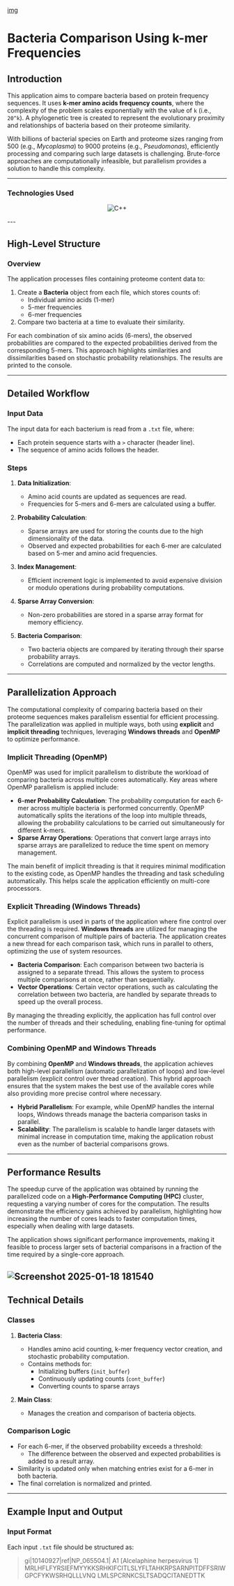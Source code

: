 [img](assets/img/banner.webp)

# Bacteria Comparison Using k-mer Frequencies

## Introduction

This application aims to compare bacteria based on protein frequency sequences. It uses **k-mer amino acids frequency counts**, where the complexity of the problem scales exponentially with the value of `k` (i.e., `20^k`). A phylogenetic tree is created to represent the evolutionary proximity and relationships of bacteria based on their proteome similarity.

With billions of bacterial species on Earth and proteome sizes ranging from 500 (e.g., *Mycoplasma*) to 9000 proteins (e.g., *Pseudomonas*), efficiently processing and comparing such large datasets is challenging. Brute-force approaches are computationally infeasible, but parallelism provides a solution to handle this complexity.

---
### Technologies Used

<p align="center">
  <img src="https://img.shields.io/badge/C%2B%2B-00599C?logo=c%2B%2B&logoColor=white" alt="C++"/>
</p>
---

## High-Level Structure

### Overview

The application processes files containing proteome content data to:

1. Create a **Bacteria** object from each file, which stores counts of:
   - Individual amino acids (1-mer)
   - 5-mer frequencies
   - 6-mer frequencies
2. Compare two bacteria at a time to evaluate their similarity.

For each combination of six amino acids (6-mers), the observed probabilities are compared to the expected probabilities derived from the corresponding 5-mers. This approach highlights similarities and dissimilarities based on stochastic probability relationships. The results are printed to the console.

---

## Detailed Workflow

### Input Data

The input data for each bacterium is read from a `.txt` file, where:
- Each protein sequence starts with a `>` character (header line).
- The sequence of amino acids follows the header.

### Steps

1. **Data Initialization**:
   - Amino acid counts are updated as sequences are read.
   - Frequencies for 5-mers and 6-mers are calculated using a buffer.

2. **Probability Calculation**:
   - Sparse arrays are used for storing the counts due to the high dimensionality of the data.
   - Observed and expected probabilities for each 6-mer are calculated based on 5-mer and amino acid frequencies.

3. **Index Management**:
   - Efficient increment logic is implemented to avoid expensive division or modulo operations during probability computations.

4. **Sparse Array Conversion**:
   - Non-zero probabilities are stored in a sparse array format for memory efficiency.

5. **Bacteria Comparison**:
   - Two bacteria objects are compared by iterating through their sparse probability arrays.
   - Correlations are computed and normalized by the vector lengths.

---

## Parallelization Approach

The computational complexity of comparing bacteria based on their proteome sequences makes parallelism essential for efficient processing. The parallelization was applied in multiple ways, both using **explicit** and **implicit threading** techniques, leveraging **Windows threads** and **OpenMP** to optimize performance.

### Implicit Threading (OpenMP)

OpenMP was used for implicit parallelism to distribute the workload of comparing bacteria across multiple cores automatically. Key areas where OpenMP parallelism is applied include:

- **6-mer Probability Calculation**: The probability computation for each 6-mer across multiple bacteria is performed concurrently. OpenMP automatically splits the iterations of the loop into multiple threads, allowing the probability calculations to be carried out simultaneously for different k-mers.
- **Sparse Array Operations**: Operations that convert large arrays into sparse arrays are parallelized to reduce the time spent on memory management.

The main benefit of implicit threading is that it requires minimal modification to the existing code, as OpenMP handles the threading and task scheduling automatically. This helps scale the application efficiently on multi-core processors.

### Explicit Threading (Windows Threads)

Explicit parallelism is used in parts of the application where fine control over the threading is required. **Windows threads** are utilized for managing the concurrent comparison of multiple pairs of bacteria. The application creates a new thread for each comparison task, which runs in parallel to others, optimizing the use of system resources.

- **Bacteria Comparison**: Each comparison between two bacteria is assigned to a separate thread. This allows the system to process multiple comparisons at once, rather than sequentially.
- **Vector Operations**: Certain vector operations, such as calculating the correlation between two bacteria, are handled by separate threads to speed up the overall process.

By managing the threading explicitly, the application has full control over the number of threads and their scheduling, enabling fine-tuning for optimal performance.

### Combining OpenMP and Windows Threads

By combining **OpenMP** and **Windows threads**, the application achieves both high-level parallelism (automatic parallelization of loops) and low-level parallelism (explicit control over thread creation). This hybrid approach ensures that the system makes the best use of the available cores while also providing more precise control where necessary.

- **Hybrid Parallelism**: For example, while OpenMP handles the internal loops, Windows threads manage the bacteria comparison tasks in parallel.
- **Scalability**: The parallelism is scalable to handle larger datasets with minimal increase in computation time, making the application robust even as the number of bacterial comparisons grows.

---

## Performance Results

The speedup curve of the application was obtained by running the parallelized code on a **High-Performance Computing (HPC)** cluster, requesting a varying number of cores for the computation. The results demonstrate the efficiency gains achieved by parallelism, highlighting how increasing the number of cores leads to faster computation times, especially when dealing with large datasets.

The application shows significant performance improvements, making it feasible to process larger sets of bacterial comparisons in a fraction of the time required by a single-core approach.

![Screenshot 2025-01-18 181540](https://github.com/user-attachments/assets/8a271dfd-5012-4f49-9534-f7dcd0153ddf)
---

## Technical Details

### Classes

1. **Bacteria Class**:
   - Handles amino acid counting, k-mer frequency vector creation, and stochastic probability computation.
   - Contains methods for:
     - Initializing buffers (`init_buffer`)
     - Continuously updating counts (`cont_buffer`)
     - Converting counts to sparse arrays

2. **Main Class**:
   - Manages the creation and comparison of bacteria objects.

### Comparison Logic

- For each 6-mer, if the observed probability exceeds a threshold:
  - The difference between the observed and expected probabilities is added to a result array.
- Similarity is updated only when matching entries exist for a 6-mer in both bacteria.
- The final correlation is normalized and printed.

---

## Example Input and Output

### Input Format

Each input `.txt` file should be structured as:

>gi|10140927|ref|NP_065504.1| A1 [Alcelaphine herpesvirus 1] MRLHFLFYRSIEFMYYKKSRHKIFCITLSLYFLTAHKRPSARNPITDFFSRIWGPCFYKWSRHQLLLVNQ LMLSPCRNKCSLTSADQCITANEDTTK
